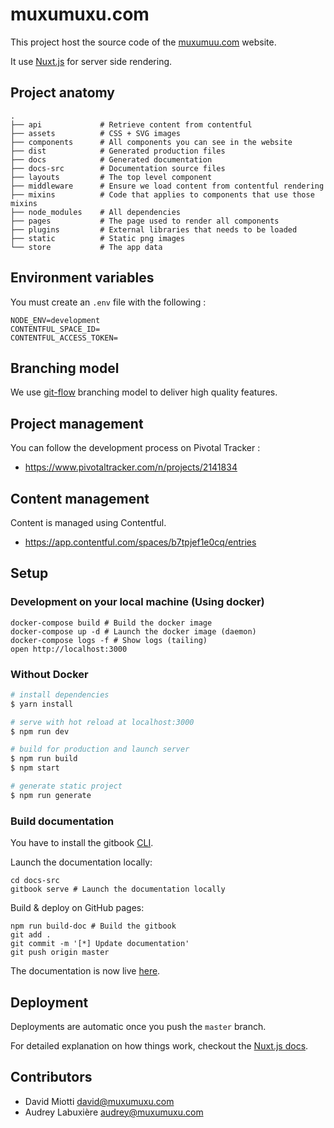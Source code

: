 # muxumuxu.com

This project host the source code of the [muxumuu.com](muxumuxu.com) website.

It use [Nuxt.js](https://nuxtjs.org/) for server side rendering.

## Project anatomy

```
.
├── api             # Retrieve content from contentful
├── assets          # CSS + SVG images
├── components      # All components you can see in the website
├── dist            # Generated production files
├── docs            # Generated documentation
├── docs-src        # Documentation source files
├── layouts         # The top level component
├── middleware      # Ensure we load content from contentful rendering
├── mixins          # Code that applies to components that use those mixins
├── node_modules    # All dependencies
├── pages           # The page used to render all components
├── plugins         # External libraries that needs to be loaded
├── static          # Static png images
└── store           # The app data
```

## Environment variables

You must create an `.env` file with the following :

```
NODE_ENV=development
CONTENTFUL_SPACE_ID=
CONTENTFUL_ACCESS_TOKEN=
```

## Branching model

We use [git-flow](https://danielkummer.github.io/git-flow-cheatsheet/) branching model to deliver high quality features.

## Project management

You can follow the development process on Pivotal Tracker :
- https://www.pivotaltracker.com/n/projects/2141834

## Content management

Content is managed using Contentful.

- https://app.contentful.com/spaces/b7tpjef1e0cq/entries

## Setup

### Development on your local machine (Using docker)

```
docker-compose build # Build the docker image
docker-compose up -d # Launch the docker image (daemon)
docker-compose logs -f # Show logs (tailing)
open http://localhost:3000
```

### Without Docker

``` bash
# install dependencies
$ yarn install

# serve with hot reload at localhost:3000
$ npm run dev

# build for production and launch server
$ npm run build
$ npm start

# generate static project
$ npm run generate
```

### Build documentation

You have to install the gitbook [CLI](https://github.com/GitbookIO/gitbook-cli).

Launch the documentation locally:

```
cd docs-src
gitbook serve # Launch the documentation locally
```

Build & deploy on GitHub pages:

```
npm run build-doc # Build the gitbook
git add .
git commit -m '[*] Update documentation'
git push origin master
```

The documentation is now live [here](https://muxumuxu.github.io/muxumuxu.com/).

## Deployment

Deployments are automatic once you push the `master` branch.

For detailed explanation on how things work, checkout the [Nuxt.js docs](https://github.com/nuxt/nuxt.js).

## Contributors

- David Miotti <david@muxumuxu.com>
- Audrey Labuxière <audrey@muxumuxu.com>
